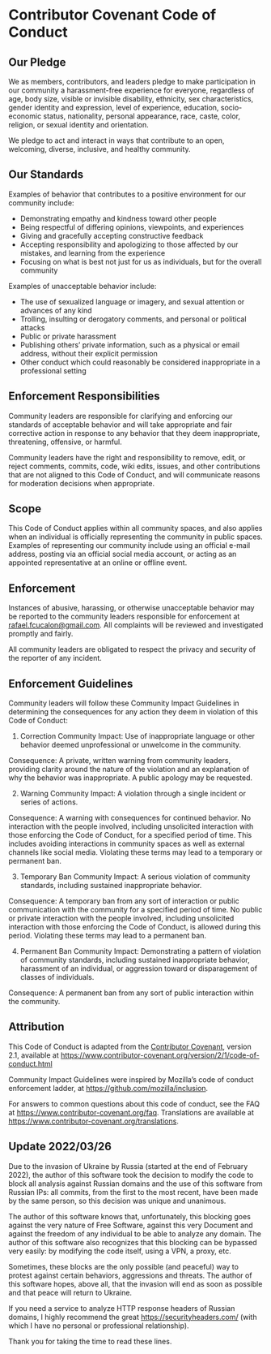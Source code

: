 # Contributor Covenant Code of Conduct

## Our Pledge

We as members, contributors, and leaders pledge to make participation in our community a harassment-free experience for everyone, regardless of age, body size, visible or invisible disability, ethnicity, sex characteristics, gender identity and expression, level of experience, education, socio-economic status, nationality, personal appearance, race, caste, color, religion, or sexual identity and orientation.

We pledge to act and interact in ways that contribute to an open, welcoming, diverse, inclusive, and healthy community.

## Our Standards

Examples of behavior that contributes to a positive environment for our community include:

* Demonstrating empathy and kindness toward other people
* Being respectful of differing opinions, viewpoints, and experiences
* Giving and gracefully accepting constructive feedback
* Accepting responsibility and apologizing to those affected by our mistakes, and learning from the experience
* Focusing on what is best not just for us as individuals, but for the overall community

Examples of unacceptable behavior include:

* The use of sexualized language or imagery, and sexual attention or advances of any kind
* Trolling, insulting or derogatory comments, and personal or political attacks
* Public or private harassment
* Publishing others’ private information, such as a physical or email address, without their explicit permission
* Other conduct which could reasonably be considered inappropriate in a professional setting

## Enforcement Responsibilities

Community leaders are responsible for clarifying and enforcing our standards of acceptable behavior and will take appropriate and fair corrective action in response to any behavior that they deem inappropriate, threatening, offensive, or harmful.

Community leaders have the right and responsibility to remove, edit, or reject comments, commits, code, wiki edits, issues, and other contributions that are not aligned to this Code of Conduct, and will communicate reasons for moderation decisions when appropriate.

## Scope

This Code of Conduct applies within all community spaces, and also applies when an individual is officially representing the community in public spaces. Examples of representing our community include using an official e-mail address, posting via an official social media account, or acting as an appointed representative at an online or offline event.

## Enforcement

Instances of abusive, harassing, or otherwise unacceptable behavior may be reported to the community leaders responsible for enforcement at rafael.fcucalon@gmail.com. All complaints will be reviewed and investigated promptly and fairly.

All community leaders are obligated to respect the privacy and security of the reporter of any incident.

## Enforcement Guidelines

Community leaders will follow these Community Impact Guidelines in determining the consequences for any action they deem in violation of this Code of Conduct:

1. Correction
Community Impact: Use of inappropriate language or other behavior deemed unprofessional or unwelcome in the community.

Consequence: A private, written warning from community leaders, providing clarity around the nature of the violation and an explanation of why the behavior was inappropriate. A public apology may be requested.

2. Warning
Community Impact: A violation through a single incident or series of actions.

Consequence: A warning with consequences for continued behavior. No interaction with the people involved, including unsolicited interaction with those enforcing the Code of Conduct, for a specified period of time. This includes avoiding interactions in community spaces as well as external channels like social media. Violating these terms may lead to a temporary or permanent ban.

3. Temporary Ban
Community Impact: A serious violation of community standards, including sustained inappropriate behavior.

Consequence: A temporary ban from any sort of interaction or public communication with the community for a specified period of time. No public or private interaction with the people involved, including unsolicited interaction with those enforcing the Code of Conduct, is allowed during this period. Violating these terms may lead to a permanent ban.

4. Permanent Ban
Community Impact: Demonstrating a pattern of violation of community standards, including sustained inappropriate behavior, harassment of an individual, or aggression toward or disparagement of classes of individuals.

Consequence: A permanent ban from any sort of public interaction within the community.

## Attribution

This Code of Conduct is adapted from the [Contributor Covenant][homepage], version 2.1,
available at https://www.contributor-covenant.org/version/2/1/code-of-conduct.html

[homepage]: https://www.contributor-covenant.org

Community Impact Guidelines were inspired by Mozilla’s code of conduct enforcement ladder, at https://github.com/mozilla/inclusion.

For answers to common questions about this code of conduct, see the FAQ at https://www.contributor-covenant.org/faq. Translations are available at https://www.contributor-covenant.org/translations.

## Update 2022/03/26

Due to the invasion of Ukraine by Russia (started at the end of February 2022), the author of this software took the decision to modify the code to block all analysis against Russian domains and the use of this software from Russian IPs: all commits, from the first to the most recent, have been made by the same person, so this decision was unique and unanimous.

The author of this software knows that, unfortunately, this blocking goes against the very nature of Free Software, against this very Document and against the freedom of any individual to be able to analyze any domain. The author of this software also recognizes that this blocking can be bypassed very easily: by modifying the code itself, using a VPN, a proxy, etc.

Sometimes, these blocks are the only possible (and peaceful) way to protest against certain behaviors, aggressions and threats. The author of this software hopes, above all, that the invasion will end as soon as possible and that peace will return to Ukraine.

If you need a service to analyze HTTP response headers of Russian domains, I highly recommend the great https://securityheaders.com/ (with which I have no personal or professional relationship).

Thank you for taking the time to read these lines.
